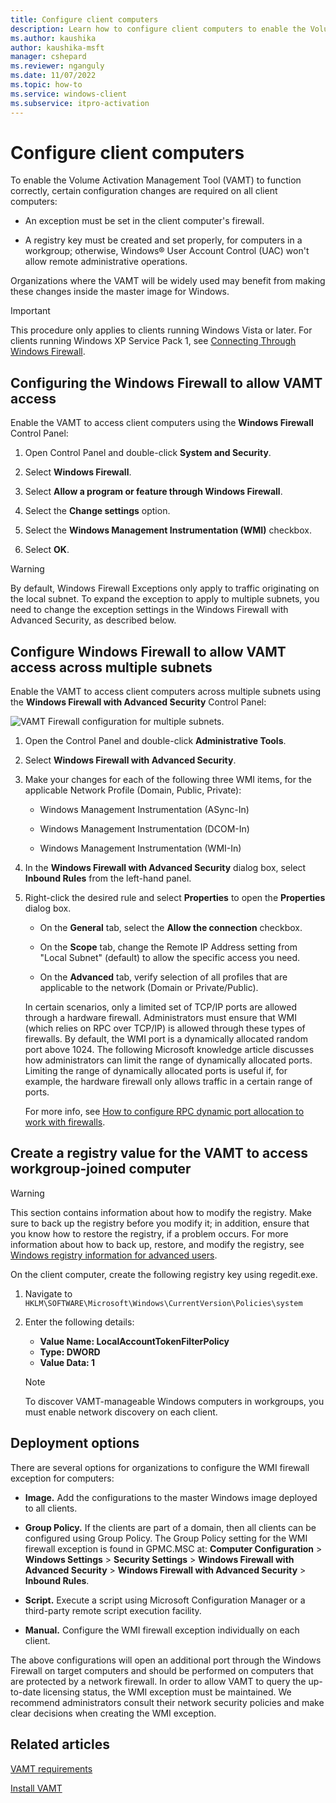 ```yaml
---
title: Configure client computers
description: Learn how to configure client computers to enable the Volume Activation Management Tool (VAMT) to function correctly.
ms.author: kaushika
author: kaushika-msft
manager: cshepard
ms.reviewer: nganguly
ms.date: 11/07/2022
ms.topic: how-to
ms.service: windows-client
ms.subservice: itpro-activation
---
```


# Configure client computers

To enable the Volume Activation Management Tool (VAMT) to function correctly, certain configuration changes are required on all client computers:

- An exception must be set in the client computer's firewall.

- A registry key must be created and set properly, for computers in a workgroup; otherwise, Windows® User Account Control (UAC) won't allow remote administrative operations.

Organizations where the VAMT will be widely used may benefit from making these changes inside the master image for Windows.

> [!IMPORTANT]
> This procedure only applies to clients running Windows Vista or later. For clients running Windows XP Service Pack 1, see [Connecting Through Windows Firewall](/windows/win32/wmisdk/connecting-to-wmi-remotely-with-vbscript).

## Configuring the Windows Firewall to allow VAMT access

Enable the VAMT to access client computers using the **Windows Firewall** Control Panel:

1. Open Control Panel and double-click **System and Security**.

2. Select **Windows Firewall**.

3. Select **Allow a program or feature through Windows Firewall**.

4. Select the **Change settings** option.

5. Select the **Windows Management Instrumentation (WMI)** checkbox.

6. Select **OK**.

> [!WARNING]
> By default, Windows Firewall Exceptions only apply to traffic originating on the local subnet. To expand the exception to apply to multiple subnets, you need to change the exception settings in the Windows Firewall with Advanced Security, as described below.

## Configure Windows Firewall to allow VAMT access across multiple subnets

Enable the VAMT to access client computers across multiple subnets using the **Windows Firewall with Advanced Security** Control Panel:

![VAMT Firewall configuration for multiple subnets.](images/dep-win8-l-vamt-firewallconfigurationformultiplesubnets.gif)

1. Open the Control Panel and double-click **Administrative Tools**.

2. Select **Windows Firewall with Advanced Security**.

3. Make your changes for each of the following three WMI items, for the applicable Network Profile (Domain, Public, Private):

   - Windows Management Instrumentation (ASync-In)

   - Windows Management Instrumentation (DCOM-In)

   - Windows Management Instrumentation (WMI-In)

4. In the **Windows Firewall with Advanced Security** dialog box, select **Inbound Rules** from the left-hand panel.

5. Right-click the desired rule and select **Properties** to open the **Properties** dialog box.

   - On the **General** tab, select the **Allow the connection** checkbox.

   - On the **Scope** tab, change the Remote IP Address setting from "Local Subnet" (default) to allow the specific access you need.

   - On the **Advanced** tab, verify selection of all profiles that are applicable to the network (Domain or Private/Public).

   In certain scenarios, only a limited set of TCP/IP ports are allowed through a hardware firewall. Administrators must ensure that WMI (which relies on RPC over TCP/IP) is allowed through these types of firewalls. By default, the WMI port is a dynamically allocated random port above 1024. The following Microsoft knowledge article discusses how administrators can limit the range of dynamically allocated ports. Limiting the range of dynamically allocated ports is useful if, for example, the hardware firewall only allows traffic in a certain range of ports.

   For more info, see [How to configure RPC dynamic port allocation to work with firewalls](/troubleshoot/windows-server/networking/default-dynamic-port-range-tcpip-chang).

## Create a registry value for the VAMT to access workgroup-joined computer

> [!WARNING]
> This section contains information about how to modify the registry. Make sure to back up the registry before you modify it; in addition, ensure that you know how to restore the registry, if a problem occurs. For more information about how to back up, restore, and modify the registry, see [Windows registry information for advanced users](/troubleshoot/windows-server/performance/windows-registry-advanced-users).

On the client computer, create the following registry key using regedit.exe.

1. Navigate to `HKLM\SOFTWARE\Microsoft\Windows\CurrentVersion\Policies\system`

2. Enter the following details:

   - **Value Name: LocalAccountTokenFilterPolicy**
   - **Type: DWORD**
   - **Value Data: 1**

   > [!NOTE]
   > To discover VAMT-manageable Windows computers in workgroups, you must enable network discovery on each client.

## Deployment options

There are several options for organizations to configure the WMI firewall exception for computers:

- **Image.** Add the configurations to the master Windows image deployed to all clients.

- **Group Policy.** If the clients are part of a domain, then all clients can be configured using Group Policy. The Group Policy setting for the WMI firewall exception is found in GPMC.MSC at: **Computer Configuration** > **Windows Settings** > **Security Settings** > **Windows Firewall with Advanced Security** > **Windows Firewall with Advanced Security** > **Inbound Rules**.

- **Script.** Execute a script using Microsoft Configuration Manager or a third-party remote script execution facility.

- **Manual.** Configure the WMI firewall exception individually on each client.

The above configurations will open an additional port through the Windows Firewall on target computers and should be performed on computers that are protected by a network firewall. In order to allow VAMT to query the up-to-date licensing status, the WMI exception must be maintained. We recommend administrators consult their network security policies and make clear decisions when creating the WMI exception.

## Related articles

[VAMT requirements](vamt-requirements.md)

[Install VAMT](install-vamt.md)
